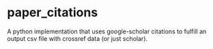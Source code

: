 # paper_citations
A python implementation that uses google-scholar citations to fulfill an output csv file with crossref data (or just scholar). 

